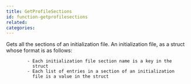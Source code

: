 ```yaml
---
title: GetProfileSections
id: function-getprofilesections
related:
categories:
---
```


Gets all the sections of an initialization file.
        An initialization file, as a struct whose format is as follows:

            - Each initialization file section name is a key in the
              struct
            - Each list of entries in a section of an initialization
              file is a value in the struct